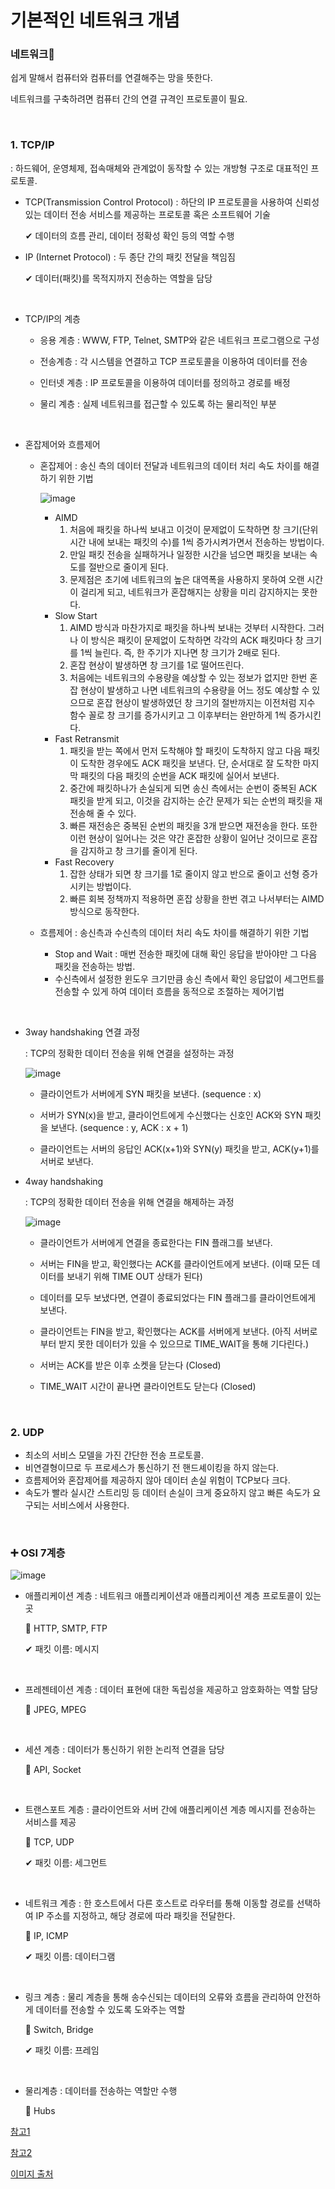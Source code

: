# 기본적인 네트워크 개념

### 네트워크🎇

쉽게 말해서 컴퓨터와 컴퓨터를 연결해주는 망을 뜻한다.

네트워크를 구축하려면 컴퓨터 간의 연결 규격인 프로토콜이 필요. 

<br/>

### 1. TCP/IP

: 하드웨어, 운영체제, 접속매체와 관계없이 동작할 수 있는 개방형 구조로 대표적인 프로토콜.

- TCP(Transmission Control Protocol)
  : 하단의 IP 프로토콜을 사용하여 신뢰성 있는 데이터 전송 서비스를 제공하는 프로토콜 혹은 소프트웨어 기술

  ✔ 데이터의 흐름 관리, 데이터 정확성 확인 등의 역할 수행

  

- IP (Internet Protocol)
  : 두 종단 간의 패킷 전달을 책임짐

  ✔ 데이터(패킷)를 목적지까지 전송하는 역할을 담당

  

<br/>

- TCP/IP의 계층

  - 응용 계층
    : WWW, FTP, Telnet, SMTP와 같은 네트워크 프로그램으로 구성

  - 전송계층
    : 각 시스템을 연결하고 TCP 프로토콜을 이용하여 데이터를 전송

  - 인터넷 계층
    : IP 프로토콜을 이용하여 데이터를 정의하고 경로를 배정

  - 물리 계층
    : 실제 네트워크를 접근할 수 있도록 하는 물리적인 부분

<br/>

- 혼잡제어와 흐름제어

  - 혼잡제어
    : 송신 측의 데이터 전달과 네트워크의 데이터 처리 속도 차이를 해결하기 위한 기법

    ![image](https://user-images.githubusercontent.com/62419307/89727572-2b381500-da61-11ea-9aab-8d83cd3f2906.png)

    - AIMD 
      1. 처음에 패킷을 하나씩 보내고 이것이 문제없이 도착하면 창 크기(단위 시간 내에 보내는 패킷의 수)를 1씩 증가시켜가면서 전송하는 방법이다. 
      2. 만일 패킷 전송을 실패하거나 일정한 시간을 넘으면 패킷을 보내는 속도를 절반으로 줄이게 된다.
      3. 문제점은 초기에 네트워크의 높은 대역폭을 사용하지 못하여 오랜 시간이 걸리게 되고, 네트워크가 혼잡해지는 상황을 미리 감지하지는 못한다.
    - Slow Start
      1. AIMD 방식과 마찬가지로 패킷을 하나씩 보내는 것부터 시작한다. 그러나 이 방식은 패킷이 문제없이 도착하면 각각의 ACK 패킷마다 창 크기를 1씩 늘린다. 즉, 한 주기가 지나면 창 크기가 2배로 된다.
      2. 혼잡 현상이 발생하면 창 크기를 1로 떨어뜨린다. 
      3. 처음에는 네트워크의 수용량을 예상할 수 있는 정보가 없지만 한번 혼잡 현상이 발생하고 나면 네트워크의 수용량을 어느 정도 예상할 수 있으므로 혼잡 현상이 발생하였던 창 크기의 절반까지는 이전처럼 지수 함수 꼴로 창 크기를 증가시키고 그 이후부터는 완만하게 1씩 증가시킨다.
    - Fast Retransmit
      1. 패킷을 받는 쪽에서 먼저 도착해야 할 패킷이 도착하지 않고 다음 패킷이 도착한 경우에도 ACK 패킷을 보낸다. 단, 순서대로 잘 도착한 마지막 패킷의 다음 패킷의 순번을 ACK 패킷에 실어서 보낸다.
      2. 중간에 패킷하나가 손실되게 되면 송신 측에서는 순번이 중복된 ACK 패킷을 받게 되고, 이것을 감지하는 순간 문제가 되는 순번의 패킷을 재전송해 줄 수 있다. 
      3. 빠른 재전송은 중복된 순번의 패킷을 3개 받으면 재전송을 한다. 또한 이런 현상이 일어나는 것은 약간 혼잡한 상황이 일어난 것이므로 혼잡을 감지하고 창 크기를 줄이게 된다.
    - Fast Recovery
      1. 잡한 상태가 되면 창 크기를 1로 줄이지 않고 반으로 줄이고 선형 증가시키는 방법이다.
      2. 빠른 회복 정책까지 적용하면 혼잡 상황을 한번 겪고 나서부터는 AIMD 방식으로 동작한다.

    

    

  - 흐름제어
    : 송신측과 수신측의 데이터 처리 속도 차이를 해결하기 위한 기법

    - Stop and Wait : 매번 전송한 패킷에 대해 확인 응답을 받아야만 그 다음 패킷을 전송하는 방법.
    - 수신측에서 설정한 윈도우 크기만큼 송신 측에서 확인 응답없이 세그먼트를 전송할 수 있게 하여 데이터 흐름을 동적으로 조절하는 제어기법

  

<br/>

- 3way handshaking 연결 과정

  : TCP의 정확한 데이터 전송을 위해 연결을 설정하는 과정

  ![image](https://user-images.githubusercontent.com/62419307/89727294-2160e280-da5e-11ea-98dd-f6aee5efa245.png)

  - 클라이언트가 서버에게 SYN 패킷을 보낸다. (sequence : x)

  - 서버가 SYN(x)을 받고, 클라이언트에게 수신했다는 신호인 ACK와 SYN 패킷을 보낸다.  (sequence : y,  ACK : x + 1)

  - 클라이언트는 서버의 응답인 ACK(x+1)와 SYN(y) 패킷을 받고, ACK(y+1)를 서버로 보낸다.

    

- 4way handshaking 

  : TCP의 정확한 데이터 전송을 위해 연결을 해제하는 과정
  

  ![image](https://user-images.githubusercontent.com/62419307/89727321-756bc700-da5e-11ea-8b6d-424a8fc84fb5.png)

  - 클라이언트가 서버에게 연결을 종료한다는 FIN 플래그를 보낸다.
  - 서버는 FIN을 받고, 확인했다는 ACK를 클라이언트에게 보낸다. (이때 모든 데이터를 보내기 위해 TIME OUT 상태가 된다)
  - 데이터를 모두 보냈다면, 연결이 종료되었다는 FIN 플래그를 클라이언트에게 보낸다.
  - 클라이언트는 FIN을 받고, 확인했다는 ACK를 서버에게 보낸다. (아직 서버로부터 받지 못한 데이터가 있을 수 있으므로 TIME_WAIT을 통해 기다린다.)

  - 서버는 ACK를 받은 이후 소켓을 닫는다 (Closed)
  - TIME_WAIT 시간이 끝나면 클라이언트도 닫는다 (Closed)

  

<br/>

### 2. UDP

- 최소의 서비스 모델을 가진 간단한 전송 프로토콜. 
- 비연결형이므로 두 프로세스가 통신하기 전 핸드셰이킹을 하지 않는다.  
- 흐름제어와 혼잡제어를 제공하지 않아 데이터 손실 위험이 TCP보다 크다.
- 속도가 빨라 실시간 스트리밍 등 데이터 손실이 크게 중요하지 않고 빠른 속도가 요구되는 서비스에서 사용한다.

<br/>

### ➕ OSI 7계층

![image](https://user-images.githubusercontent.com/62419307/89727416-94b72400-da5f-11ea-9001-6499f84a6d64.png)

- 애플리케이션 계층
  : 네트워크 애플리케이션과 애플리케이션 계층 프로토콜이 있는 곳

  🌼 HTTP, SMTP, FTP

  ✔ 패킷 이름: 메시지

  <br/>

- 프레젠테이션 계층
  : 데이터 표현에 대한 독립성을 제공하고 암호화하는 역할 담당

  🌼 JPEG, MPEG

  <br/>

- 세션 계층
  : 데이터가 통신하기 위한 논리적 연결을 담당

  🌼 API, Socket

  <br/>

- 트랜스포트 계층
  : 클라이언트와 서버 간에 애플리케이션 계층 메시지를 전송하는 서비스를 제공

  🌼 TCP, UDP

  ✔ 패킷 이름: 세그먼트

  <br/>

- 네트워크 계층
  : 한 호스트에서 다른 호스트로 라우터를 통해 이동할 경로를 선택하여 IP 주소를 지정하고, 해당 경로에 따라 패킷을 전달한다.

  🌼 IP, ICMP

  ✔ 패킷 이름: 데이터그램

  <br/>

- 링크 계층
  : 물리 계층을 통해 송수신되는 데이터의 오류와 흐름을 관리하여 안전하게 데이터를 전송할 수 있도록 도와주는 역할

  🌼 Switch, Bridge

  ✔ 패킷 이름: 프레임

  <br/>

- 물리계층
  : 데이터를 전송하는 역할만 수행

  🌼 Hubs



[참고1](https://gyoogle.dev/blog/computer-science/network/TCP%203%20way%20handshake%20&%204%20way%20handshake.html)

[참고2](https://ko.wikipedia.org/wiki/%ED%98%BC%EC%9E%A1_%EC%A0%9C%EC%96%B4)

[이미지 출처](https://velog.io/@devzunky/TIL-no.89-Network-The-7-Layers-of-the-OSI-Model)